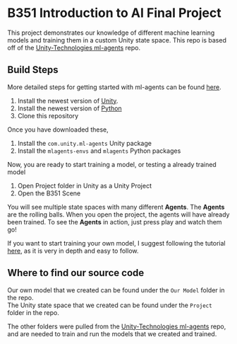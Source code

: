 # B351 Introduction to AI Final Project

This project demonstrates our knowledge of different machine learning models and training them in a custom Unity state space. This repo is based off of the [Unity-Technologies ml-agents](https://github.com/Unity-Technologies/ml-agents) repo.

## Build Steps

More detailed steps for getting started with ml-agents can be found [here](https://unity-technologies.github.io/ml-agents/).
1. Install the newest version of [Unity](https://unity.com/download).
2. Install the newest version of [Python](https://www.python.org/downloads/)
3. Clone this repository

Once you have downloaded these,

1. Install the ```com.unity.ml-agents``` Unity package
2. Install the ```mlagents-envs``` and ```mlagents``` Python packages

Now, you are ready to start training a model, or testing a already trained model

1. Open Project folder in Unity as a Unity Project
2. Open the B351 Scene

You will see multiple state spaces with many different **Agents**. The **Agents** are the rolling balls. When you open the project, the agents will have already been trained. To see the **Agents** in action, just press play and watch them go!

If you want to start training your own model, I suggest following the tutorial [here](https://unity-technologies.github.io/ml-agents/), as it is very in depth and easy to follow.

## Where to find our source code
Our own model that we created can be found under the ```Our Model``` folder in the repo.
\
The Unity state space that we created can be found under the ```Project``` folder in the repo.

The other folders were pulled from the [Unity-Technologies ml-agents](https://github.com/Unity-Technologies/ml-agents) repo, and are needed to train and run the models that we created and trained.